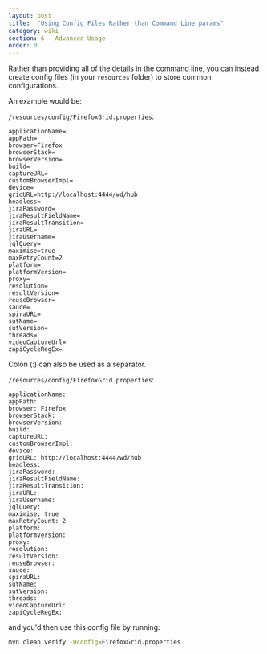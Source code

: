 ```yaml
---
layout: post
title:  "Using Config Files Rather than Command Line params"
category: wiki
section: 6 - Advanced Usage
order: 0
---
```


Rather than providing all of the details in the command line, you can instead 
create config files (in your `resources` folder) to store common configurations.

An example would be:

`/resources/config/FirefoxGrid.properties`:

```
applicationName=
appPath=
browser=Firefox
browserStack=
browserVersion=
build=
captureURL=
customBrowserImpl=
device=
gridURL=http://localhost:4444/wd/hub
headless=
jiraPassword=
jiraResultFieldName=
jiraResultTransition=
jiraURL=
jiraUsername=
jqlQuery=
maximise=true
maxRetryCount=2
platform=
platformVersion=
proxy=
resolution=
resultVersion=
reuseBrowser=
sauce=
spiraURL=
sutName=
sutVersion=
threads=
videoCaptureUrl=
zapiCycleRegEx=
```

Colon (:) can also be used as a separator.

`/resources/config/FirefoxGrid.properties`:

```
applicationName:
appPath:
browser: Firefox
browserStack:
browserVersion:
build:
captureURL:
customBrowserImpl:
device:
gridURL: http://localhost:4444/wd/hub
headless:
jiraPassword:
jiraResultFieldName:
jiraResultTransition:
jiraURL:
jiraUsername:
jqlQuery:
maximise: true
maxRetryCount: 2
platform:
platformVersion:
proxy:
resolution:
resultVersion:
reuseBrowser:
sauce:
spiraURL:
sutName:
sutVersion:
threads:
videoCaptureUrl:
zapiCycleRegEx:
```

and you'd then use this config file by running:

```bash
mvn clean verify -Dconfig=FirefoxGrid.properties
```
